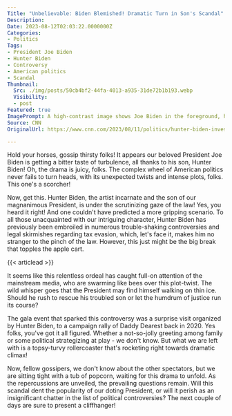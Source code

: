 ```yaml
---
Title: "Unbelievable: Biden Blemished! Dramatic Turn in Son's Scandal"
Description: 
Date: 2023-08-12T02:03:22.0000000Z
Categories:
- Politics
Tags:
- President Joe Biden
- Hunter Biden
- Controversy
- American politics
- Scandal
Thumbnail:
  Src: ./img/posts/50cb4bf2-44fa-4013-a935-31de72b1b193.webp
  Visibility:
  - post
Featured: true
ImagePrompt: A high-contrast image shows Joe Biden in the foreground, his face etched with worry and determination, and Hunter Biden in the background looking troubled and surrounded by ominous shadows, encapsulating the drama and tension surrounding their current predicament.
Source: CNN
OriginalUrl: https://www.cnn.com/2023/08/11/politics/hunter-biden-investigation-joe-biden/index.html

---
```

Hold your horses, gossip thirsty folks! It appears our beloved President Joe Biden is getting a bitter taste of turbulence, all thanks to his son, Hunter Biden! Oh, the drama is juicy, folks. The complex wheel of American politics never fails to turn heads, with its unexpected twists and intense plots, folks. This one's a scorcher! 

Now, get this. Hunter Biden, the artist incarnate and the son of our magnanimous President, is under the scrutinizing gaze of the law! Yes, you heard it right! And one couldn't have predicted a more gripping scenario. To all those unacquainted with our intriguing character, Hunter Biden has previously been embroiled in numerous trouble-shaking controversies and legal skirmishes regarding tax evasion, which, let's face it, makes him no stranger to the pinch of the law. However, this just might be the big break that topples the apple cart. 

{{< articlead >}}

It seems like this relentless ordeal has caught full-on attention of the mainstream media, who are swarming like bees over this plot-twist. The wild whisper goes that the President may find himself walking on thin ice. Should he rush to rescue his troubled son or let the humdrum of justice run its course? 

The gala event that sparked this controversy was a surprise visit organized by Hunter Biden, to a campaign rally of Daddy Dearest back in 2020. Yes folks, you've got it all figured. Whether a not-so-jolly greeting among family or some political strategizing at play - we don't know. But what we are left with is a topsy-turvy rollercoaster that's rocketing right towards dramatic climax! 

Now, fellow gossipers, we don't know about the other spectators, but we are sitting tight with a tub of popcorn, waiting for this drama to unfold. As the repercussions are unveiled, the prevailing questions remain. Will this scandal dent the popularity of our doting President, or will it perish as an insignificant chatter in the list of political controversies? The next couple of days are sure to present a cliffhanger!
